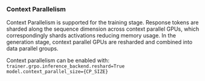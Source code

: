 ### Context Parallelism
Context Parallelism is supported for the training stage. Response tokens are sharded along the sequence dimension across context parallel GPUs, which correspondingly shards activations reducing memory usage. In the generation stage, context parallel GPUs are resharded and combined into data parallel groups. 

Context parallelism can be enabled with:  
`trainer.grpo.inference_backend.reshard=True`  
`model.context_parallel_size={CP_SIZE}`

